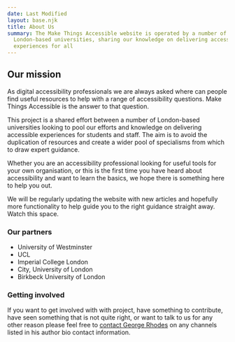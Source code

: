 ```yaml
---
date: Last Modified
layout: base.njk
title: About Us
summary: The Make Things Accessible website is operated by a number of
  London-based universities, sharing our knowledge on delivering accessible
  experiences for all
---
```

## Our mission

A﻿s digital accessibility professionals we are always asked where can people find useful resources to help with a range of accessibility questions. Make Things Accessible is the answer to that question.

This project is a shared effort between a number of London-based universities looking to pool our efforts and knowledge on delivering accessible experiences for students and staff. The aim is to avoid the duplication of resources and create a wider pool of specialisms from which to draw expert guidance.

Whether you are an accessibility professional looking for useful tools for your own organisation, or this is the first time you have heard about accessibility and want to learn the basics, we hope there is something here to help you out.

W﻿e will be regularly updating the website with new articles and hopefully more functionality to help guide you to the right guidance straight away. Watch this space.

### Our partners

* University of Westminster
* U﻿CL
* Imperial College London
* City, University of London
* Birkbeck University of London

### Getting involved

I﻿f you want to get involved with with project, have something to contribute, have seen something that is not quite right, or want to talk to us for any other reason please feel free to [contact George Rhodes](https://www.makethingsaccessible.com/authors/grhodes/) on any channels listed in his author bio contact information.